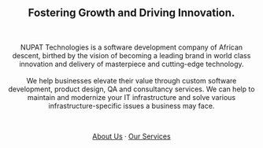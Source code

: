 <h2 align="center">Fostering Growth and Driving Innovation.</h2><br>

<p align="center">
  NUPAT Technologies is a software development company of African descent, birthed by the vision of becoming a leading brand in world class innovation and delivery of masterpiece and cutting-edge technology.<br>
  <br>We help businesses elevate their value through custom software development, product design, QA and consultancy services. We can help to maintain and modernize your IT infrastructure and solve various infrastructure-specific issues a business may face.
</p> <br>

<p align="center">
  <a href="https://nupat.africa/about-us">About Us</a>
  ·
  <a href="https://nupat.africa/services">Our Services</a>
</p>
